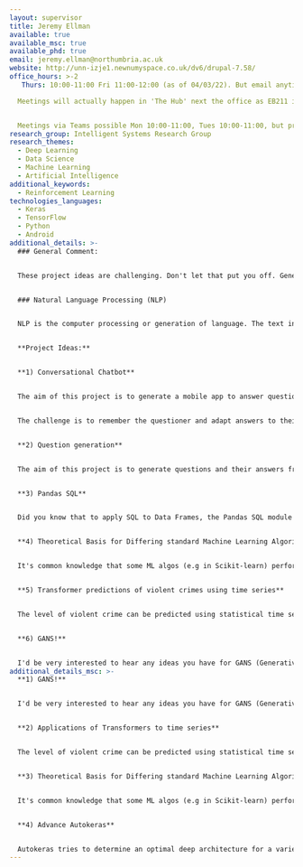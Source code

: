 ```yaml
---
layout: supervisor
title: Jeremy Ellman
available: true
available_msc: true
available_phd: true
email: jeremy.ellman@northumbria.ac.uk
website: http://unn-izje1.newnumyspace.co.uk/dv6/drupal-7.58/
office_hours: >-2
   Thurs: 10:00-11:00 Fri 11:00-12:00 (as of 04/03/22). But email anytime and put 'Project' in the subject.

  Meetings will actually happen in 'The Hub' next the office as EB211 is crowded. Since The Hub is an open area a mask will be required. 


  Meetings via Teams possible Mon 10:00-11:00, Tues 10:00-11:00, but prior email is essential.
research_group: Intelligent Systems Research Group
research_themes:
  - Deep Learning
  - Data Science
  - Machine Learning
  - Artificial Intelligence
additional_keywords:
  - Reinforcement Learning
technologies_languages:
  - Keras
  - TensorFlow
  - Python
  - Android
additional_details: >-
  ### General Comment:


  These project ideas are challenging. Don't let that put you off. Generally a fair attempt at a hard project will do better than the same effort applied to some idea which is well understood. Ask for further details....


  ### Natural Language Processing (NLP)


  NLP is the computer processing or generation of language. The text in italics was generated by GPT2:


  **Project Ideas:**


  **1) Conversational Chatbot**


  The aim of this project is to generate a mobile app to answer questions based on a module content. Creating  an AI powered chatbot can be done with Rasa. This can readily be installed as an conversational Android app, that gives individual answers to separate questions. 


  The challenge is to remember the questioner and adapt answers to their current knowledge. Would students welcome such an app?


  **2) Question generation**


  The aim of this project is to generate questions and their answers from text. These can then be used in a verbal chatbot (like Alexa, Siri).  This is an active research area.


  **3) Pandas SQL**


  Did you know that to apply SQL to Data Frames, the Pandas SQL module actually writes the DataFrame to a csv file,  processes the query in SQLite, and reads the results back in -- for each query! Can you do better?


  **4) Theoretical Basis for Differing standard Machine Learning Algorithms' Performance**


  It's common knowledge that some ML algos (e.g in Scikit-learn) perform better with some data sets than others, but why is that? Can we predict from the dataset distribution which ML algorithm would likely lead to better performance


  **5) Transformer predictions of violent crimes using time series**


  The level of violent crime can be predicted using statistical time series models. Can a transformer model do better? Application of transformers to time series is a hot research topic.


  **6) GANS!**


  I'd be very interested to hear any ideas you have for GANS (Generative, Adversarial networks)
additional_details_msc: >-
  **1) GANS!**


  I'd be very interested to hear any ideas you have for GANS (Generative, Adversarial networks)


  **2) Applications of Transformers to time series**


  The level of violent crime can be predicted using statistical time series models, but can a transformer model do better? Application of transformers to time series is a hot research topic. Also any other interesting application


  **3) Theoretical Basis for Differing standard Machine Learning Algorithms' Performance**


  It's common knowledge that some ML algos (e.g in Scikit-learn) perform better with some data sets than others, but why is that? Can we predict from the dataset distribution which ML algorithm would likely lead to better performance


  **4) Advance Autokeras**


  Autokeras tries to determine an optimal deep architecture for a variety of Deep Learning applications. This project would identify and apply autokeras to an area not currently included in the project.
---
```

